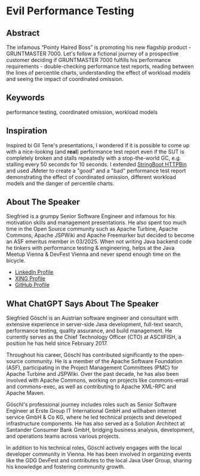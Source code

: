 # Evil Performance Testing

## Abstract

The infamous “Pointy Haired Boss” is promoting his new flagship product - GRUNTMASTER 7000. Let's follow a fictional journey of a prospective customer deciding if GRUNTMASTER 7000 fulfills his performance requirements - double-checking performance test reports, reading between the lines of percentile charts, understanding the effect of workload models and seeing the impact of coordinated omission.

## Keywords

performance testing, coordinated omission, workload models

## Inspiration

Inspired bi Gil Tene's presentations, I wondered if it is possible to come up with a nice-looking (and **real**) performance test report even if the SUT is completely broken and stalls repeatedly with a stop-the-world GC, e.g. stalling every 50 seconds for 10 seconds. I extended [StringBoot HTTPBin](https://github.com/dyrnq/springboot-httpbin) and used JMeter to create a "good" and a "bad" performance test report demonstrating the effect of coordinated omission, different workload models and the danger of percentile charts.

## About The Speaker

Siegfried is a grumpy Senior Software Engineer and infamous for his motivation skills and management presentations. He also spent too much time in the Open Source community such as Apache Turbine, Apache Commons, Apache JSPWiki and Apache Freemarker but decided to become an ASF emeritus member in 03/2025. When not writing Java backend code he tinkers with performance testing & engineering, helps at the Java Meetup Vienna & DevFest Vienna and never spend enough time on the bicycle.

* [LinkedIn Profile](https://www.linkedin.com/in/siegfried-goeschl-0410432/)
* [XING Profile](https://www.xing.com/profile/Siegfried_Goeschl)
* [GitHub Profile](https://github.com/sgoeschl)

## What ChatGPT Says About The Speaker

Siegfried Göschl is an Austrian software engineer and consultant with extensive experience in server-side Java development, full-text search, performance testing, quality assurance, and build management. He currently serves as the Chief Technology Officer (CTO) at ASCIIFISH, a position he has held since February 2017.

Throughout his career, Göschl has contributed significantly to the open-source community. He is a member of the Apache Software Foundation (ASF), participating in the Project Management Committees (PMC) for Apache Turbine and JSPWiki. Over the past decade, he has also been involved with Apache Commons, working on projects like commons-email and commons-exec, as well as contributing to Apache XML-RPC and Apache Maven.

Göschl's professional journey includes roles such as Senior Software Engineer at Erste Group IT International GmbH and willhaben internet service GmbH & Co KG, where he led technical projects and developed infrastructure components. He has also served as a Solution Architect at Santander Consumer Bank GmbH, bridging business analysis, development, and operations teams across various projects.

In addition to his technical roles, Göschl actively engages with the local developer community in Vienna. He has been involved in organizing events like the GDG DevFest and contributes to the local Java User Group, sharing his knowledge and fostering community growth.
